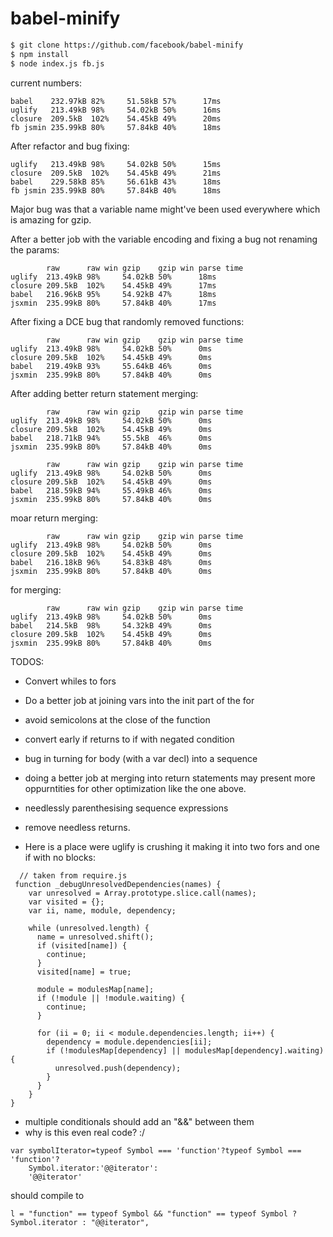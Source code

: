 # babel-minify

```sh
$ git clone https://github.com/facebook/babel-minify
$ npm install
$ node index.js fb.js
```


current numbers:
```
babel    232.97kB 82%     51.58kB 57%      17ms
uglify   213.49kB 98%     54.02kB 50%      16ms
closure  209.5kB  102%    54.45kB 49%      20ms
fb jsmin 235.99kB 80%     57.84kB 40%      18ms
```

After refactor and bug fixing:
```
uglify   213.49kB 98%     54.02kB 50%      15ms
closure  209.5kB  102%    54.45kB 49%      21ms
babel    229.58kB 85%     56.61kB 43%      18ms
fb jsmin 235.99kB 80%     57.84kB 40%      18ms
```

Major bug was that a variable name might've been used everywhere which is amazing for gzip.

After a better job with the variable encoding and fixing a bug not renaming the params:
```
        raw      raw win gzip    gzip win parse time
uglify  213.49kB 98%     54.02kB 50%      18ms
closure 209.5kB  102%    54.45kB 49%      17ms
babel   216.96kB 95%     54.92kB 47%      18ms
jsxmin  235.99kB 80%     57.84kB 40%      17ms
```

After fixing a DCE bug that randomly removed functions:
```
        raw      raw win gzip    gzip win parse time
uglify  213.49kB 98%     54.02kB 50%      0ms
closure 209.5kB  102%    54.45kB 49%      0ms
babel   219.49kB 93%     55.64kB 46%      0ms
jsxmin  235.99kB 80%     57.84kB 40%      0ms
```

After adding better return statement merging:
```
        raw      raw win gzip    gzip win parse time
uglify  213.49kB 98%     54.02kB 50%      0ms
closure 209.5kB  102%    54.45kB 49%      0ms
babel   218.71kB 94%     55.5kB  46%      0ms
jsxmin  235.99kB 80%     57.84kB 40%      0ms
```

```
        raw      raw win gzip    gzip win parse time
uglify  213.49kB 98%     54.02kB 50%      0ms
closure 209.5kB  102%    54.45kB 49%      0ms
babel   218.59kB 94%     55.49kB 46%      0ms
jsxmin  235.99kB 80%     57.84kB 40%      0ms
```

moar return merging:
```
        raw      raw win gzip    gzip win parse time
uglify  213.49kB 98%     54.02kB 50%      0ms
closure 209.5kB  102%    54.45kB 49%      0ms
babel   216.18kB 96%     54.83kB 48%      0ms
jsxmin  235.99kB 80%     57.84kB 40%      0ms
```

for merging:
```
        raw      raw win gzip    gzip win parse time
uglify  213.49kB 98%     54.02kB 50%      0ms
babel   214.5kB  98%     54.32kB 49%      0ms
closure 209.5kB  102%    54.45kB 49%      0ms
jsxmin  235.99kB 80%     57.84kB 40%      0ms
```

TODOS:

- Convert whiles to fors
- Do a better job at joining vars into the init part of the for
- avoid semicolons at the close of the function
- convert early if returns to if with negated condition
- bug in turning for body (with a var decl) into a sequence
- doing a better job at merging into return statements may present more oppurntities for other optimization like the one above.
- needlessly parenthesising sequence expressions
- remove needless returns.

- Here is a place were uglify is crushing it making it into two fors and one if with no blocks:

```
  // taken from require.js
 function _debugUnresolvedDependencies(names) {
    var unresolved = Array.prototype.slice.call(names);
    var visited = {};
    var ii, name, module, dependency;

    while (unresolved.length) {
      name = unresolved.shift();
      if (visited[name]) {
        continue;
      }
      visited[name] = true;

      module = modulesMap[name];
      if (!module || !module.waiting) {
        continue;
      }

      for (ii = 0; ii < module.dependencies.length; ii++) {
        dependency = module.dependencies[ii];
        if (!modulesMap[dependency] || modulesMap[dependency].waiting) {
          unresolved.push(dependency);
        }
      }
    }
}
```

- multiple conditionals should add an "&&" between them
- why is this even real code? :/
```
var symbolIterator=typeof Symbol === 'function'?typeof Symbol === 'function'?
    Symbol.iterator:'@@iterator':
    '@@iterator'
```

should compile to

```
l = "function" == typeof Symbol && "function" == typeof Symbol ? Symbol.iterator : "@@iterator",
```